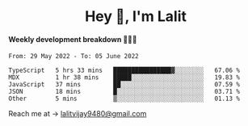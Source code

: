 <h1 align="center">Hey 👋, I'm Lalit</h1>

#### Weekly development breakdown 👨🏻‍💻
<!--START_SECTION:waka-->

```text
From: 29 May 2022 - To: 05 June 2022

TypeScript   5 hrs 33 mins   ████████████████▓░░░░░░░░   67.06 %
MDX          1 hr 38 mins    █████░░░░░░░░░░░░░░░░░░░░   19.83 %
JavaScript   37 mins         ██░░░░░░░░░░░░░░░░░░░░░░░   07.59 %
JSON         18 mins         █░░░░░░░░░░░░░░░░░░░░░░░░   03.71 %
Other        5 mins          ▒░░░░░░░░░░░░░░░░░░░░░░░░   01.13 %
```

<!--END_SECTION:waka-->

Reach me at → lalitvijay9480@gmail.com
